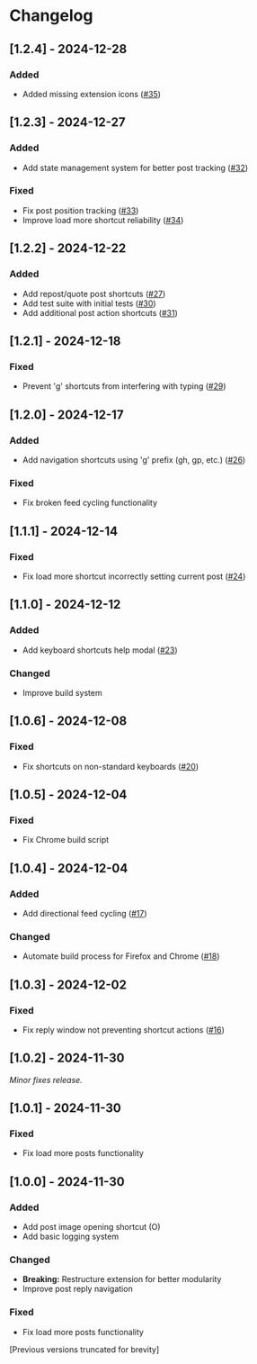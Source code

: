 # Changelog

## [1.2.4] - 2024-12-28
### Added
- Added missing extension icons ([#35](https://github.com/mattburesh/bluesky-shortcuts/pull/35))

## [1.2.3] - 2024-12-27
### Added
- Add state management system for better post tracking ([#32](https://github.com/mattburesh/bluesky-shortcuts/pull/32))
### Fixed
- Fix post position tracking ([#33](https://github.com/mattburesh/bluesky-shortcuts/pull/33))
- Improve load more shortcut reliability ([#34](https://github.com/mattburesh/bluesky-shortcuts/pull/34))

## [1.2.2] - 2024-12-22
### Added
- Add repost/quote post shortcuts ([#27](https://github.com/mattburesh/bluesky-shortcuts/pull/27))
- Add test suite with initial tests ([#30](https://github.com/mattburesh/bluesky-shortcuts/pull/30))
- Add additional post action shortcuts ([#31](https://github.com/mattburesh/bluesky-shortcuts/pull/31))

## [1.2.1] - 2024-12-18
### Fixed
- Prevent 'g' shortcuts from interfering with typing ([#29](https://github.com/mattburesh/bluesky-shortcuts/pull/29))

## [1.2.0] - 2024-12-17
### Added
- Add navigation shortcuts using 'g' prefix (gh, gp, etc.) ([#26](https://github.com/mattburesh/bluesky-shortcuts/pull/26))
### Fixed
- Fix broken feed cycling functionality

## [1.1.1] - 2024-12-14
### Fixed
- Fix load more shortcut incorrectly setting current post ([#24](https://github.com/mattburesh/bluesky-shortcuts/pull/24))

## [1.1.0] - 2024-12-12
### Added
- Add keyboard shortcuts help modal ([#23](https://github.com/mattburesh/bluesky-shortcuts/pull/23))
### Changed
- Improve build system

## [1.0.6] - 2024-12-08
### Fixed
- Fix shortcuts on non-standard keyboards ([#20](https://github.com/mattburesh/bluesky-shortcuts/pull/20))

## [1.0.5] - 2024-12-04
### Fixed
- Fix Chrome build script

## [1.0.4] - 2024-12-04
### Added
- Add directional feed cycling ([#17](https://github.com/mattburesh/bluesky-shortcuts/pull/17))
### Changed
- Automate build process for Firefox and Chrome ([#18](https://github.com/mattburesh/bluesky-shortcuts/pull/18))

## [1.0.3] - 2024-12-02
### Fixed
- Fix reply window not preventing shortcut actions ([#16](https://github.com/mattburesh/bluesky-shortcuts/pull/16))

## [1.0.2] - 2024-11-30
_Minor fixes release._

## [1.0.1] - 2024-11-30
### Fixed
- Fix load more posts functionality

## [1.0.0] - 2024-11-30
### Added
- Add post image opening shortcut (O)
- Add basic logging system
### Changed
- **Breaking:** Restructure extension for better modularity 
- Improve post reply navigation
### Fixed
- Fix load more posts functionality

[Previous versions truncated for brevity]